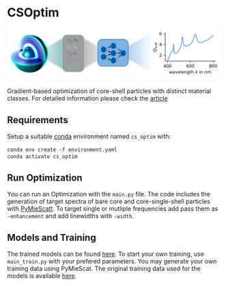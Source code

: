 # CSOptim

![CSOptim Figure 1](figures/paper_figure.png)

Gradient-based optimization of core-shell particles with distinct material classes. For detailed information please check the [article](https://www.nature.com/articles/s41598-022-21802-3)


## Requirements

Setup a suitable [conda](https://docs.conda.io/en/latest/) environment named `cs_optim` with:

```
conda env create -f environment.yaml
conda activate cs_optim
```

## Run Optimization

You can run an Optimization with the `main.py` file. The code includes the generation of target spectra of bare core and core-single-shell particles with [PyMieScatt](https://pymiescatt.readthedocs.io/en/latest/). To target single or mutliple frequencies add pass them as `-enhancement` and add linewidths with `-width`. 

## Models and Training

The trained models can be found [here](models/saved_models/). To start your own training, use `main_train.py` with your prefered parameters. You may generate your own training data using PyMieScat. The original training data used for the models is available [here]().

